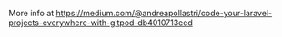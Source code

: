 More info at https://medium.com/@andreapollastri/code-your-laravel-projects-everywhere-with-gitpod-db4010713eed
